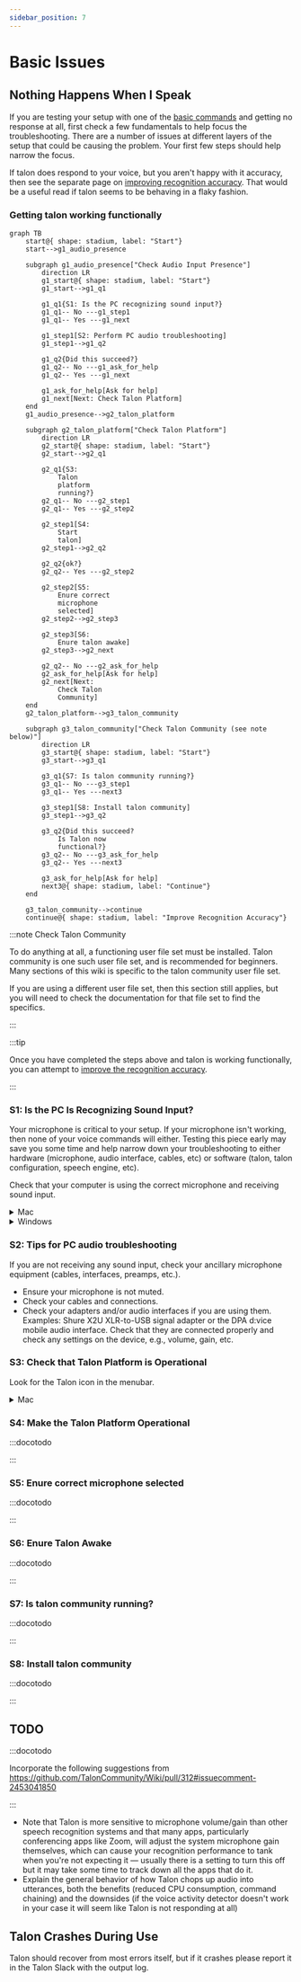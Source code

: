 ```yaml
---
sidebar_position: 7
---
```


# Basic Issues

## Nothing Happens When I Speak

If you are testing your setup with one of the [basic commands](/docs/Basic%20Usage/basic_usage.md) and getting no response at all, first check a few fundamentals to help focus the troubleshooting. There are a number of issues at different layers of the setup that could be causing the problem. Your first few steps should help narrow the focus.

If talon does respond to your voice, but you aren't happy with it accuracy, then see the separate page on [improving recognition accuracy](/docs/Resource%20Hub/Speech%20Recognition/improving_recognition_accuracy.md).
That would be a useful read if talon seems to be behaving in a flaky fashion.


### Getting talon working functionally

```mermaid
graph TB
    start@{ shape: stadium, label: "Start"}
    start-->g1_audio_presence

    subgraph g1_audio_presence["Check Audio Input Presence"]
        direction LR
        g1_start@{ shape: stadium, label: "Start"}
        g1_start-->g1_q1

        g1_q1{S1: Is the PC recognizing sound input?}
        g1_q1-- No ---g1_step1
        g1_q1-- Yes ---g1_next

        g1_step1[S2: Perform PC audio troubleshooting]
        g1_step1-->g1_q2

        g1_q2{Did this succeed?}
        g1_q2-- No ---g1_ask_for_help
        g1_q2-- Yes ---g1_next

        g1_ask_for_help[Ask for help]
        g1_next[Next: Check Talon Platform]
    end
    g1_audio_presence-->g2_talon_platform

    subgraph g2_talon_platform["Check Talon Platform"]
        direction LR
        g2_start@{ shape: stadium, label: "Start"}
        g2_start-->g2_q1

        g2_q1{S3: 
            Talon 
            platform 
            running?}
        g2_q1-- No ---g2_step1
        g2_q1-- Yes ---g2_step2

        g2_step1[S4: 
            Start 
            talon]
        g2_step1-->g2_q2

        g2_q2{ok?}
        g2_q2-- Yes ---g2_step2

        g2_step2[S5: 
            Enure correct 
            microphone 
            selected]
        g2_step2-->g2_step3

        g2_step3[S6: 
            Enure talon awake]
        g2_step3-->g2_next

        g2_q2-- No ---g2_ask_for_help
        g2_ask_for_help[Ask for help]
        g2_next[Next: 
            Check Talon 
            Community]
    end
    g2_talon_platform-->g3_talon_community

    subgraph g3_talon_community["Check Talon Community (see note below)"]
        direction LR
        g3_start@{ shape: stadium, label: "Start"}
        g3_start-->g3_q1

        g3_q1{S7: Is talon community running?}
        g3_q1-- No ---g3_step1
        g3_q1-- Yes ---next3

        g3_step1[S8: Install talon community]
        g3_step1-->g3_q2

        g3_q2{Did this succeed?
            Is Talon now 
            functional?}
        g3_q2-- No ---g3_ask_for_help
        g3_q2-- Yes ---next3

        g3_ask_for_help[Ask for help]
        next3@{ shape: stadium, label: "Continue"}
    end

    g3_talon_community-->continue
    continue@{ shape: stadium, label: "Improve Recognition Accuracy"}
```

:::note Check Talon Community

To do anything at all, a functioning user file set must be installed.
Talon community is one such user file set, and is recommended for beginners.
Many sections of this wiki is specific to the talon community user file set.

If you are using a different user file set, then this section still applies,
but you will need to check the documentation for that file set to find the specifics.

:::

:::tip

Once you have completed the steps above and talon is working functionally, you can attempt to
[improve the recognition accuracy](/docs/Resource%20Hub/Speech%20Recognition/improving_recognition_accuracy.md).

:::



### S1: Is the PC Is Recognizing Sound Input?

Your microphone is critical to your setup. If your microphone isn't working, then none of your voice commands will either. Testing this piece early may save you some time and help narrow down your troubleshooting to either hardware (microphone, audio interface, cables, etc) or software (talon, talon configuration, speech engine, etc).

Check that your computer is using the correct microphone and receiving sound input.

<details>
<summary role="button">Mac</summary>
<p>
Open System Preferences > Sound > Input. Check that the correct input device is selected and speak into the microphone. Watch the Input level as you speak; you should see the level rising and falling.
</p>
<img src="/img/resource_hub/sound_input_mac.gif"
     alt="gif of sound input window in system preferences on a Mac with input level moving"
 />
</details>

<details>
<summary role="button">Windows</summary>
<p>
Select Start > Settings > System > Sound. In Sound settings, go to Input > Test your microphone. Verify that the correct input device is selected and speak into the microphone. Look for a blue bar that should rise and fall as you speak.
</p>
</details>


### S2: Tips for PC audio troubleshooting

If you are not receiving any sound input, check your ancillary microphone equipment (cables, interfaces, preamps, etc.).

- Ensure your microphone is not muted.
- Check your cables and connections.
- Check your adapters and/or audio interfaces if you are using them. Examples: Shure X2U XLR-to-USB signal adapter or the DPA d:vice mobile audio interface. Check that they are connected properly and check any settings on the device, e.g., volume, gain, etc.


### S3: Check that Talon Platform is Operational

Look for the Talon icon in the menubar.

<details>
<summary role="button">Mac</summary>
<p>
Talon's icon should show up in the menu bar in the upper right corner of your screen:
</p>
<img src="/img/talon_ui/talon_menubar_awake.png"
     alt="screenshot of the desktop on a mac showing the talon icon in the top right menubar"
 />
</details>

### S4: Make the Talon Platform Operational

:::docotodo

:::

### S5: Enure correct microphone selected

:::docotodo

:::

### S6: Enure Talon Awake

:::docotodo

:::

### S7: Is talon community running?

:::docotodo

:::


### S8: Install talon community

:::docotodo

:::

## TODO

:::docotodo

Incorporate the following suggestions from https://github.com/TalonCommunity/Wiki/pull/312#issuecomment-2453041850

:::


- Note that Talon is more sensitive to microphone volume/gain than other speech recognition systems and that many apps, particularly conferencing apps like Zoom, will adjust the system microphone gain themselves, which can cause your recognition performance to tank when you're not expecting it — usually there is a setting to turn this off but it may take some time to track down all the apps that do it.
- Explain the general behavior of how Talon chops up audio into utterances, both the benefits (reduced CPU consumption, command chaining) and the downsides (if the voice activity detector doesn't work in your case it will seem like Talon is not responding at all)


## Talon Crashes During Use

Talon should recover from most errors itself, but if it crashes please report it in the Talon Slack with the output log.

